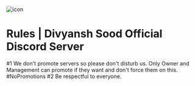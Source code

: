 ![icon](https://user-images.githubusercontent.com/88816011/129165891-4fc922d8-a2b3-408f-b13c-e369c9c558a4.PNG)

# Rules | Divyansh Sood Official Discord Server

#1 We don't promote servers so please don't disturb us. Only Owner and Management can promote if they want and don't force them on this. #NoPromotions
#2 Be respectful to everyone.
